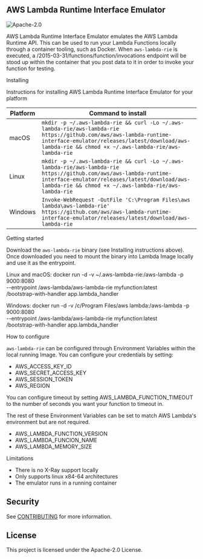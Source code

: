 ## AWS Lambda Runtime Interface Emulator

![Apache-2.0](https://img.shields.io/npm/l/aws-sam-local.svg)

AWS Lambda Runtime Interface Emulator emulates the AWS Lambda Runtime API. This can be used to run your Lambda Functions 
locally through a container tooling, such as Docker. When `aws-lambda-rie` is executed, a 
/2015-03-31/functions/function/invocations endpoint will be stood up within the container that you post data to it in 
order to invoke your function for testing.

Installing

Instructions for installing AWS Lambda Runtime Interface Emulator for your platform

| Platform | Command to install |
|---------|---------
| macOS | `mkdir -p ~/.aws-lambda-rie && curl -Lo ~/.aws-lambda-rie/aws-lambda-rie https://github.com/aws/aws-lambda-runtime-interface-emulator/releases/latest/download/aws-lambda-rie && chmod +x ~/.aws-lambda-rie/aws-lambda-rie` |
| Linux | `mkdir -p ~/.aws-lambda-rie && curl -Lo ~/.aws-lambda-rie/aws-lambda-rie https://github.com/aws/aws-lambda-runtime-interface-emulator/releases/latest/download/aws-lambda-rie && chmod +x ~/.aws-lambda-rie/aws-lambda-rie` |
| Windows | `Invoke-WebRequest -OutFile 'C:\Program Files\aws lambda\aws-lambda-rie' https://github.com/aws/aws-lambda-runtime-interface-emulator/releases/latest/download/aws-lambda-rie` |


Getting started

Download the `aws-lambda-rie` binary (see Installing instructions above).
Once downloaded you need to mount the binary into Lambda Image locally and use it as the entrypoint.

Linux and macOS:
docker run -d -v ~/.aws-lambda-rie:/aws-lambda -p 9000:8080 \
    --entrypoint /aws-lambda/aws-lambda-rie myfunction:latest \
    /bootstrap-with-handler app.lambda_handler
    
Windows:
docker run -d -v /c/Program Files/aws lambda:/aws-lambda -p 9000:8080 \
    --entrypoint /aws-lambda/aws-lambda-rie myfunction:latest \
    /bootstrap-with-handler app.lambda_handler

How to configure 

`aws-lambda-rie` can be configured through Environment Variables within the local running Image. 
You can configure your credentials by setting:
* AWS_ACCESS_KEY_ID
* AWS_SECRET_ACCESS_KEY
* AWS_SESSION_TOKEN
* AWS_REGION

You can configure timeout by setting AWS_LAMBDA_FUNCTION_TIMEOUT to the number of seconds you want your function to timeout in.

The rest of these Environment Variables can be set to match AWS Lambda's environment but are not required.
* AWS_LAMBDA_FUNCTION_VERSION
* AWS_LAMBDA_FUNCION_NAME
* AWS_LAMBDA_MEMORY_SIZE

Limitations

* There is no X-Ray support locally
* Only supports linux x84-64 architectures
* The emulator runs in a running container

## Security

See [CONTRIBUTING](CONTRIBUTING.md#security-issue-notifications) for more information.

## License

This project is licensed under the Apache-2.0 License.
